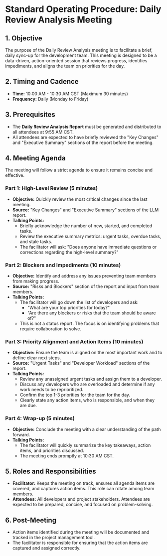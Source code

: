 # Standard Operating Procedure: Daily Review Analysis Meeting

## 1. Objective

The purpose of the Daily Review Analysis meeting is to facilitate a brief, daily sync-up for the development team. This meeting is designed to be a data-driven, action-oriented session that reviews progress, identifies impediments, and aligns the team on priorities for the day.

## 2. Timing and Cadence

- **Time:** 10:00 AM - 10:30 AM CST (Maximum 30 minutes)
- **Frequency:** Daily (Monday to Friday)

## 3. Prerequisites

- The **Daily Review Analysis Report** must be generated and distributed to all attendees at 9:55 AM CST.
- All attendees are expected to have briefly reviewed the "Key Changes" and "Executive Summary" sections of the report before the meeting.

## 4. Meeting Agenda

The meeting will follow a strict agenda to ensure it remains concise and effective.

### Part 1: High-Level Review (5 minutes)

- **Objective:** Quickly review the most critical changes since the last meeting.
- **Source:** "Key Changes" and "Executive Summary" sections of the LLM report.
- **Talking Points:**
    - Briefly acknowledge the number of new, started, and completed tasks.
    - Review the executive summary metrics: urgent tasks, overdue tasks, and stale tasks.
    - The facilitator will ask: "Does anyone have immediate questions or corrections regarding the high-level summary?"

### Part 2: Blockers and Impediments (10 minutes)

- **Objective:** Identify and address any issues preventing team members from making progress.
- **Source:** "Risks and Blockers" section of the report and input from team members.
- **Talking Points:**
    - The facilitator will go down the list of developers and ask:
        - "What are your top priorities for today?"
        - "Are there any blockers or risks that the team should be aware of?"
    - This is not a status report. The focus is on identifying problems that require collaboration to solve.

### Part 3: Priority Alignment and Action Items (10 minutes)

- **Objective:** Ensure the team is aligned on the most important work and to define clear next steps.
- **Source:** "Urgent Tasks" and "Developer Workload" sections of the report.
- **Talking Points:**
    - Review any unassigned urgent tasks and assign them to a developer.
    - Discuss any developers who are overloaded and determine if any work needs to be reprioritized.
    - Confirm the top 1-3 priorities for the team for the day.
    - Clearly state any action items, who is responsible, and when they are due.

### Part 4: Wrap-up (5 minutes)

- **Objective:** Conclude the meeting with a clear understanding of the path forward.
- **Talking Points:**
    - The facilitator will quickly summarize the key takeaways, action items, and priorities discussed.
    - The meeting ends promptly at 10:30 AM CST.

## 5. Roles and Responsibilities

- **Facilitator:** Keeps the meeting on track, ensures all agenda items are covered, and captures action items. This role can rotate among team members.
- **Attendees:** All developers and project stakeholders. Attendees are expected to be prepared, concise, and focused on problem-solving.

## 6. Post-Meeting

- Action items identified during the meeting will be documented and tracked in the project management tool.
- The facilitator is responsible for ensuring that the action items are captured and assigned correctly.
